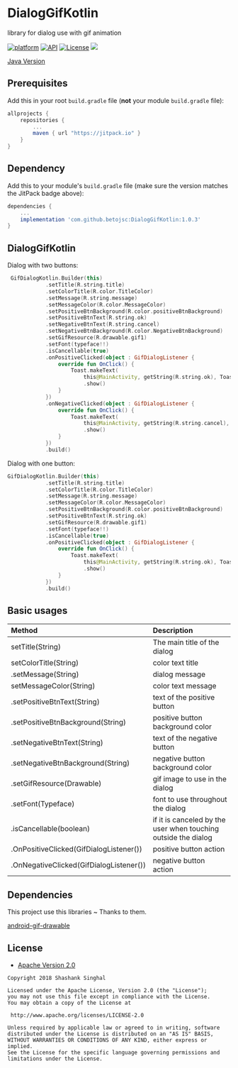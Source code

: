 # DialogGifKotlin
library for dialog use with gif animation

[![platform](https://img.shields.io/badge/platform-Android-yellow.svg)](https://www.android.com)
[![API](https://img.shields.io/badge/API-23%2B-brightgreen.svg?style=plastic)](https://android-arsenal.com/api?level=23)
[![License](https://img.shields.io/badge/license-Apache%202-4EB1BA.svg?style=flat-square)](https://www.apache.org/licenses/LICENSE-2.0.html)
[![](https://jitpack.io/v/betojsc/DialogGifKotlin.svg)](https://jitpack.io/#betojsc/DialogGifKotlin)

[Java Version](https://github.com/betojsc/DialogAnimationLibrery)

## Prerequisites

Add this in your root `build.gradle` file (**not** your module `build.gradle` file):

```gradle
allprojects {
	repositories {
		...
		maven { url "https://jitpack.io" }
	}
}
```
## Dependency

Add this to your module's `build.gradle` file (make sure the version matches the JitPack badge above):

```gradle
dependencies {
	...
	implementation 'com.github.betojsc:DialogGifKotlin:1.0.3'
}
```
## DialogGifKotlin
Dialog with two buttons:
``` kotlin
 GifDialogKotlin.Builder(this)
            .setTitle(R.string.title)
            .setColorTitle(R.color.TitleColor)
            .setMessage(R.string.message)
            .setMessageColor(R.color.MessageColor)
            .setPositiveBtnBackground(R.color.positiveBtnBackground)
            .setPositiveBtnText(R.string.ok)
            .setNegativeBtnText(R.string.cancel)
            .setNegativeBtnBackground(R.color.NegativeBtnBackground)
            .setGifResource(R.drawable.gif1)
            .setFont(typeface!!)
            .isCancellable(true)
            .onPositiveClicked(object : GifDialogListener {
                override fun OnClick() {
                    Toast.makeText(
                        this@MainActivity, getString(R.string.ok), Toast.LENGTH_SHORT)
                        .show()
                }
            })
            .onNegativeClicked(object : GifDialogListener {
                override fun OnClick() {
                    Toast.makeText(
                        this@MainActivity, getString(R.string.cancel), Toast.LENGTH_SHORT)
                        .show()
                }
            })
            .build()

```
Dialog with one button:

``` kotlin
GifDialogKotlin.Builder(this)
            .setTitle(R.string.title)
            .setColorTitle(R.color.TitleColor)
            .setMessage(R.string.message)
            .setMessageColor(R.color.MessageColor)
            .setPositiveBtnBackground(R.color.positiveBtnBackground)
            .setPositiveBtnText(R.string.ok)
            .setGifResource(R.drawable.gif1)
            .setFont(typeface!!)
            .isCancellable(true)
            .onPositiveClicked(object : GifDialogListener {
                override fun OnClick() {
                    Toast.makeText(
                        this@MainActivity, getString(R.string.ok), Toast.LENGTH_SHORT)
                        .show()
                }
            })
            .build()
```

## Basic usages

| Method | Description |
| :---- | :---- |
| setTitle(String) | The main title of the dialog |
| setColorTitle(String) | color text title |
| .setMessage(String) | dialog message |
| setMessageColor(String) | color text message |
| .setPositiveBtnText(String) | text of the positive button |
| .setPositiveBtnBackground(String) | positive button background color |
| .setNegativeBtnText(String) | text of the negative button |
| .setNegativeBtnBackground(String) | negative button background color |
| .setGifResource(Drawable) | gif image to use in the dialog |
| .setFont(Typeface) | font to use throughout the dialog |
| .isCancellable(boolean) | if it is canceled by the user when touching outside the dialog |
| .OnPositiveClicked(GifDialogListener()) | positive button action |
| .OnNegativeClicked(GifDialogListener()) | negative button action |

## Dependencies

This project use this libraries ~ Thanks to them.

  [android-gif-drawable](https://github.com/koral--/android-gif-drawable)
  
  ## License

* [Apache Version 2.0](http://www.apache.org/licenses/LICENSE-2.0.html)

```
Copyright 2018 Shashank Singhal

Licensed under the Apache License, Version 2.0 (the "License");
you may not use this file except in compliance with the License.
You may obtain a copy of the License at

 http://www.apache.org/licenses/LICENSE-2.0

Unless required by applicable law or agreed to in writing, software
distributed under the License is distributed on an "AS IS" BASIS,
WITHOUT WARRANTIES OR CONDITIONS OF ANY KIND, either express or implied.
See the License for the specific language governing permissions and
limitations under the License.

